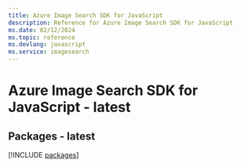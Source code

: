 ```yaml
---
title: Azure Image Search SDK for JavaScript
description: Reference for Azure Image Search SDK for JavaScript
ms.date: 02/12/2024
ms.topic: reference
ms.devlang: javascript
ms.service: imagesearch
---
```

# Azure Image Search SDK for JavaScript - latest
## Packages - latest
[!INCLUDE [packages](image-search-index.md)]